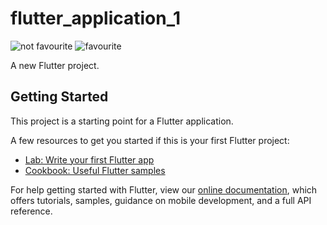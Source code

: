 # flutter_application_1

![not favourite](https://user-images.githubusercontent.com/59916393/189292077-14acc19c-bd2c-47c4-834a-b7ad2b98b1b2.png)
![favourite](https://user-images.githubusercontent.com/59916393/189292080-c4ebabb3-3c7d-45be-a6a5-611dafd9179d.png)


A new Flutter project.

## Getting Started

This project is a starting point for a Flutter application.

A few resources to get you started if this is your first Flutter project:

- [Lab: Write your first Flutter app](https://flutter.dev/docs/get-started/codelab)
- [Cookbook: Useful Flutter samples](https://flutter.dev/docs/cookbook)

For help getting started with Flutter, view our
[online documentation](https://flutter.dev/docs), which offers tutorials,
samples, guidance on mobile development, and a full API reference.

